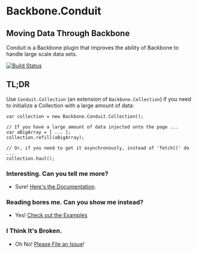 # Backbone.Conduit
## Moving Data Through Backbone
Conduit is a Backbone plugin that improves the ability of Backbone to handle large scale data sets.  

[![Build Status](https://travis-ci.org/pwagener/backbone.conduit.svg?branch=master)](https://travis-ci.org/pwagener/backbone.conduit)

## TL;DR
Use `Conduit.Collection` (an extension of `Backbone.Collection`) if you need to
initialize a Collection with a large amount of data:
```
var collection = new Backbone.Conduit.Collection();

// If you have a large amount of data injected onto the page ...
var aBigArray = [ ... ];
collection.refill(aBigArray);

// Or, if you need to get it asynchronously, instead of 'fetch()' do ...
collection.haul();
```

### Interesting.  Can you tell me more?
- Sure!  [Here's the Documentation](http://pwagener.github.io/backbone.conduit/).

### Reading bores me.  Can you show me instead?
- Yes!  [Check out the Examples](http://pwagener.github.io/backbone.conduit/examples)

### I Think It's Broken.
- Oh No!  [Please File an Issue](https://github.com/pwagener/backbone.conduit/issues)!
